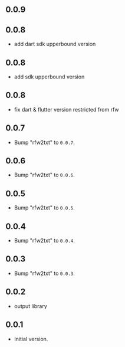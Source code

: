 ## 0.0.9

## 0.0.8

 - add dart sdk upperbound version

## 0.0.8

 - add sdk upperbound version

## 0.0.8

 - fix dart & flutter version restricted from rfw

## 0.0.7

 - Bump "rfw2txt" to `0.0.7`.

## 0.0.6

 - Bump "rfw2txt" to `0.0.6`.

## 0.0.5

 - Bump "rfw2txt" to `0.0.5`.

## 0.0.4

 - Bump "rfw2txt" to `0.0.4`.

## 0.0.3

 - Bump "rfw2txt" to `0.0.3`.

## 0.0.2

 - output library

## 0.0.1

- Initial version.
